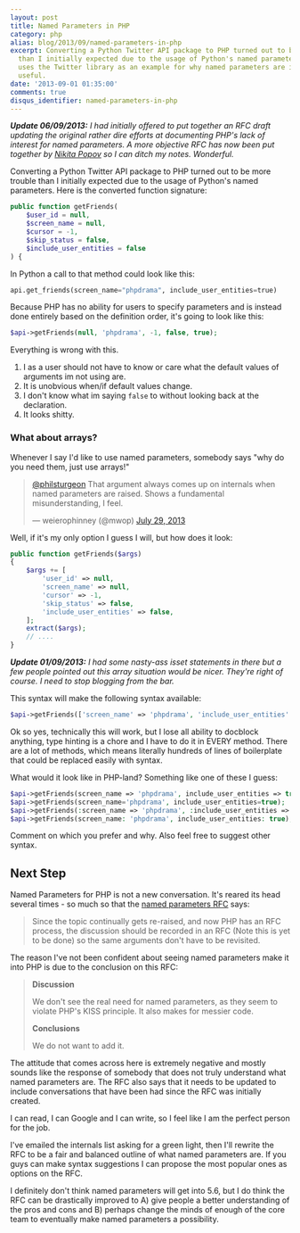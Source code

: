 ```yaml
---
layout: post
title: Named Parameters in PHP
category: php
alias: blog/2013/09/named-parameters-in-php
excerpt: Converting a Python Twitter API package to PHP turned out to be more trouble
  than I initially expected due to the usage of Python's named parameters. This article
  uses the Twitter library as an example for why named parameters are important and
  useful.
date: '2013-09-01 01:35:00'
comments: true
disqus_identifier: named-parameters-in-php
---
```


_**Update 06/09/2013:** I had initially offered to put together an RFC draft updating the original rather dire efforts at documenting PHP's lack of interest for named parameters. A more objective RFC has now been put together by [Nikita Popov](https://twitter.com/nikita_ppv) so I can ditch my notes. Wonderful._

Converting a Python Twitter API package to PHP turned out to be more trouble than I initially expected due to the usage of Python's named parameters. Here is the converted function signature:

~~~ php
public function getFriends(
    $user_id = null, 
    $screen_name = null, 
    $cursor = -1, 
    $skip_status = false, 
    $include_user_entities = false
) {
~~~

In Python a call to that method could look like this:

~~~ python
api.get_friends(screen_name="phpdrama", include_user_entities=true)
~~~

Because PHP has no ability for users to specify parameters and is instead done entirely based on the definition order, it's going to look like this:

~~~php
$api->getFriends(null, 'phpdrama', -1, false, true);
~~~

Everything is wrong with this.

1. I as a user should not have to know or care what the default values of arguments im not using are.
2. It is unobvious when/if default values change.
3. I don't know what im saying `false` to without looking back at the declaration.
4. It looks shitty.

### What about arrays?

Whenever I say I'd like to use named parameters, somebody says "why do you need them, just use arrays!"

<blockquote class="twitter-tweet"><p><a href="https://twitter.com/philsturgeon">@philsturgeon</a> That argument always comes up on internals when named parameters are raised. Shows a fundamental misunderstanding, I feel.</p>&mdash; weierophinney (@mwop) <a href="https://twitter.com/mwop/statuses/361982046433845248">July 29, 2013</a></blockquote>
<script async src="//platform.twitter.com/widgets.js" charset="utf-8"></script>

Well, if it's my only option I guess I will, but how does it look:

~~~php
public function getFriends($args)
{
    $args += [
    	'user_id' => null,
    	'screen_name' => null,
    	'cursor' => -1,
    	'skip_status' => false,
    	'include_user_entities' => false,
    ];
    extract($args);
	// ....
}
~~~

_**Update 01/09/2013:** I had some nasty-ass isset statements in there but a few people pointed out this array situation would be nicer. They're right of course. I need to stop blogging from the bar._

This syntax will make the following syntax available:

~~~php
$api->getFriends(['screen_name' => 'phpdrama', 'include_user_entities' => true]);
~~~

Ok so yes, technically this will work, but I lose all ability to docblock anything, type hinting is a chore and I have to do it in EVERY method. There are a lot of methods, which means literally hundreds of lines of boilerplate that could be replaced easily with syntax.

What would it look like in PHP-land? Something like one of these I guess:

~~~php
$api->getFriends(screen_name => 'phpdrama', include_user_entities => true);
$api->getFriends(screen_name='phpdrama', include_user_entities=true);
$api->getFriends(:screen_name => 'phpdrama', :include_user_entities => true);
$api->getFriends(screen_name: 'phpdrama', include_user_entities: true);
~~~

Comment on which you prefer and why. Also feel free to suggest other syntax.

## Next Step

Named Parameters for PHP is not a new conversation. It's reared its head several times - so much so that the [named parameters RFC](https://wiki.php.net/rfc/namedparameters) says:

> Since the topic continually gets re-raised, and now PHP has an RFC process, the discussion should be recorded in an RFC (Note this is yet to be done) so the same arguments don't have to be revisited.

The reason I've not been confident about seeing named parameters make it into PHP is due to the conclusion on this RFC:

> **Discussion**
>
> We don't see the real need for named parameters, as they seem to violate PHP's KISS principle. It also makes for messier code.
>
> **Conclusions**
>
> We do not want to add it.

The attitude that comes across here is extremely negative and mostly sounds like the response of somebody that does not truly understand what named parameters are. The RFC also says that it needs to be updated to include conversations that have been had since the RFC was initially created. 

I can read, I can Google and I can write, so I feel like I am the perfect person for the job.

I've emailed the internals list asking for a green light, then I'll rewrite the RFC to be a fair and balanced outline of what named parameters are. If you guys can make syntax suggestions I can propose the most popular ones as options on the RFC.

I definitely don't think named parameters will get into 5.6, but I do think the RFC can be drastically improved to A) give people a better understanding of the pros and cons and B) perhaps change the minds of enough of the core team to eventually make named parameters a possibility.
